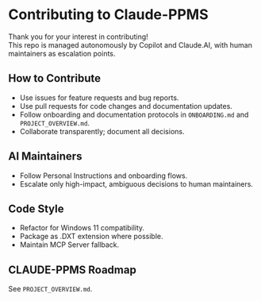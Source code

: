 # Contributing to Claude-PPMS

Thank you for your interest in contributing!  
This repo is managed autonomously by Copilot and Claude.AI, with human maintainers as escalation points.

## How to Contribute

- Use issues for feature requests and bug reports.
- Use pull requests for code changes and documentation updates.
- Follow onboarding and documentation protocols in `ONBOARDING.md` and `PROJECT_OVERVIEW.md`.
- Collaborate transparently; document all decisions.

## AI Maintainers

- Follow Personal Instructions and onboarding flows.
- Escalate only high-impact, ambiguous decisions to human maintainers.

## Code Style

- Refactor for Windows 11 compatibility.
- Package as .DXT extension where possible.
- Maintain MCP Server fallback.

## CLAUDE-PPMS Roadmap

See `PROJECT_OVERVIEW.md`.